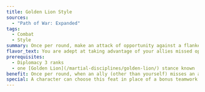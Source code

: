 ```yaml
---
title: Golden Lion Style
sources:
  - "Path of War: Expanded"
tags:
  - Combat
  - Style
summary: Once per round, make an attack of opportunity against a flanked creature an ally misses
flavor_text: You are adept at taking advantage of your allies missed opportunities.
prerequisites:
  - Diplomacy 3 ranks
  - one [Golden Lion](/martial-disciplines/golden-lion/) stance known
benefit: Once per round, when an ally (other than yourself) misses an attack against an opponent you both flank, you can make an attack of opportunity against that opponent.
special: A character can choose this feat in place of a bonus teamwork feat they would gain. Unlike normal style feats, this style feat can be used with any weapon, and isn't limited to unarmed strikes.
---
```

